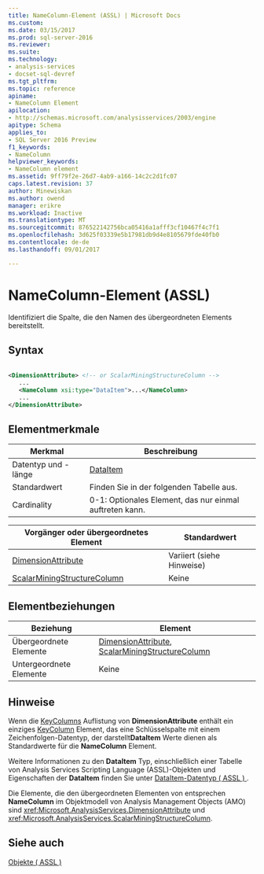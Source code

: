 ```yaml
---
title: NameColumn-Element (ASSL) | Microsoft Docs
ms.custom: 
ms.date: 03/15/2017
ms.prod: sql-server-2016
ms.reviewer: 
ms.suite: 
ms.technology:
- analysis-services
- docset-sql-devref
ms.tgt_pltfrm: 
ms.topic: reference
apiname:
- NameColumn Element
apilocation:
- http://schemas.microsoft.com/analysisservices/2003/engine
apitype: Schema
applies_to:
- SQL Server 2016 Preview
f1_keywords:
- NameColumn
helpviewer_keywords:
- NameColumn element
ms.assetid: 9ff79f2e-26d7-4ab9-a166-14c2c2d1fc07
caps.latest.revision: 37
author: Minewiskan
ms.author: owend
manager: erikre
ms.workload: Inactive
ms.translationtype: MT
ms.sourcegitcommit: 876522142756bca05416a1afff3cf10467f4c7f1
ms.openlocfilehash: 3d625f03339e5b17981db9d4e8105679fde40fb0
ms.contentlocale: de-de
ms.lasthandoff: 09/01/2017

---
```

# <a name="namecolumn-element-assl"></a>NameColumn-Element (ASSL)
  Identifiziert die Spalte, die den Namen des übergeordneten Elements bereitstellt.  
  
## <a name="syntax"></a>Syntax  
  
```xml  
  
<DimensionAttribute> <!-- or ScalarMiningStructureColumn -->  
   ...  
   <NameColumn xsi:type="DataItem">...</NameColumn>  
   ...  
</DimensionAttribute>  
```  
  
## <a name="element-characteristics"></a>Elementmerkmale  
  
|Merkmal|Beschreibung|  
|--------------------|-----------------|  
|Datentyp und -länge|[DataItem](../../../analysis-services/scripting/data-type/dataitem-data-type-assl.md)|  
|Standardwert|Finden Sie in der folgenden Tabelle aus.|  
|Cardinality|0-1: Optionales Element, das nur einmal auftreten kann.|  
  
|Vorgänger oder übergeordnetes Element|Standardwert|  
|------------------------|-------------------|  
|[DimensionAttribute](../../../analysis-services/scripting/data-type/dimensionattribute-data-type-assl.md)|Variiert (siehe Hinweise)|  
|[ScalarMiningStructureColumn](../../../analysis-services/scripting/data-type/scalarminingstructurecolumn-data-type-assl.md)|Keine|  
  
## <a name="element-relationships"></a>Elementbeziehungen  
  
|Beziehung|Element|  
|------------------|-------------|  
|Übergeordnete Elemente|[DimensionAttribute](../../../analysis-services/scripting/data-type/dimensionattribute-data-type-assl.md), [ScalarMiningStructureColumn](../../../analysis-services/scripting/data-type/scalarminingstructurecolumn-data-type-assl.md)|  
|Untergeordnete Elemente|Keine|  
  
## <a name="remarks"></a>Hinweise  
 Wenn die [KeyColumns](../../../analysis-services/scripting/collections/keycolumns-element-assl.md) Auflistung von **DimensionAttribute** enthält ein einziges [KeyColumn](../../../analysis-services/scripting/objects/keycolumn-element-assl.md) Element, das eine Schlüsselspalte mit einem Zeichenfolgen-Datentyp, der darstellt**DataItem** Werte dienen als Standardwerte für die **NameColumn** Element.  
  
 Weitere Informationen zu den **DataItem** Typ, einschließlich einer Tabelle von Analysis Services Scripting Language (ASSL)-Objekten und Eigenschaften der **DataItem** finden Sie unter [DataItem-Datentyp &#40; ASSL &#41; ](../../../analysis-services/scripting/data-type/dataitem-data-type-assl.md).  
  
 Die Elemente, die den übergeordneten Elementen von entsprechen **NameColumn** im Objektmodell von Analysis Management Objects (AMO) sind <xref:Microsoft.AnalysisServices.DimensionAttribute> und <xref:Microsoft.AnalysisServices.ScalarMiningStructureColumn>.  
  
## <a name="see-also"></a>Siehe auch  
 [Objekte &#40; ASSL &#41;](../../../analysis-services/scripting/objects/objects-assl.md)  
  
  


